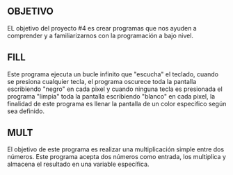 <h2>OBJETIVO</h2>
EL objetivo del proyecto #4 es crear programas que nos ayuden a comprender y a familiarizarnos con la programación a bajo nivel.

<h2>FILL</h2>
Este programa ejecuta un bucle infinito que "escucha" el teclado, cuando se presiona cualquier tecla, el programa oscurece toda la pantalla escribiendo "negro" en cada pixel y cuando ninguna tecla es presionada el programa "limpia" toda la pantalla escribiendo "blanco" en cada pixel, la finalidad de este programa es llenar la pantalla de un color especifico según sea definido.

<h2>MULT</h2>

El objetivo de este programa es realizar una multiplicación simple entre dos números. Este programa acepta dos números como entrada, los multiplica y almacena el resultado en una variable específica.
